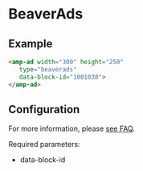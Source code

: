 <!---
 Copyright 2019 The AMP HTML Authors. All Rights Reserved.

 Licensed under the Apache License, Version 2.0 (the "License");
 you may not use this file except in compliance with the License.
 You may obtain a copy of the License at

       http://www.apache.org/licenses/LICENSE-2.0

 Unless required by applicable law or agreed to in writing, software
 distributed under the License is distributed on an "AS-IS" BASIS,
 WITHOUT WARRANTIES OR CONDITIONS OF ANY KIND, either express or implied.
 See the License for the specific language governing permissions and
 limitations under the License.
 -->

  # BeaverAds

  ## Example

  ```html
 <amp-ad width="300" height="250"
     type="beaverads"
     data-block-id="1001038">
 </amp-ad>

  ```

  ## Configuration

  For more information, please [see FAQ](https://www.beaverads.com/faq).

  Required parameters:
 - data-block-id
